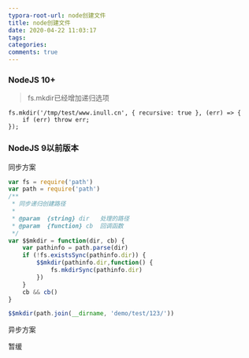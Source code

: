 ```yaml
---
typora-root-url: node创建文件
title: node创建文件
date: 2020-04-22 11:03:17
tags:
categories:
comments: true
---
```




### NodeJS 10+

> fs.mkdir已经增加递归选项

```
fs.mkdir('/tmp/test/www.inull.cn', { recursive: true }, (err) => {
    if (err) throw err;
});
```

<!--more-->

### NodeJS 9以前版本

同步方案

```javascript
var fs = require('path')
var path = require('path')
/**
 * 同步递归创建路径
 *
 * @param  {string} dir   处理的路径
 * @param  {function} cb  回调函数
 */
var $$mkdir = function(dir, cb) {
    var pathinfo = path.parse(dir)
    if (!fs.existsSync(pathinfo.dir)) {
        $$mkdir(pathinfo.dir,function() {
            fs.mkdirSync(pathinfo.dir)
        })
    }
    cb && cb()
}

$$mkdir(path.join(__dirname, 'demo/test/123/'))
```

异步方案

暂缓